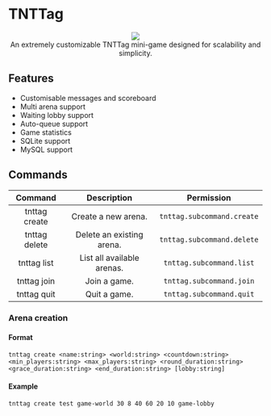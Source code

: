 # TNTTag
<p align="center">
	<a href="https://github.com/cooldogedev/TNTTag"><img
            src="https://github.com/cooldogedev/TNTTag/blob/main/assets/icon.png?raw=true"/></a><br>
	An extremely customizable TNTTag mini-game designed for scalability and simplicity.
</p>

## Features
- Customisable messages and scoreboard
- Multi arena support
- Waiting lobby support
- Auto-queue support
- Game statistics
- SQLite support
- MySQL support

## Commands
|    Command    |          Description          |         Permission         |
|:-------------:|:-----------------------------:|:--------------------------:|
| tnttag create |      Create a new arena.      | `tnttag.subcommand.create` |
| tnttag delete | Delete an existing arena. | `tnttag.subcommand.delete` |
|  tnttag list  | List all available arenas. |  `tnttag.subcommand.list`  |
|  tnttag join  |    Join a game.    |  `tnttag.subcommand.join`  |
|  tnttag quit  |    Quit a game.    |  `tnttag.subcommand.quit`  |

### Arena creation
#### Format
`tnttag create <name:string> <world:string> <countdown:string> <min_players:string> <max_players:string> <round_duration:string> <grace_duration:string> <end_duration:string> [lobby:string]`
#### Example
`tnttag create test game-world 30 8 40 60 20 10 game-lobby`
